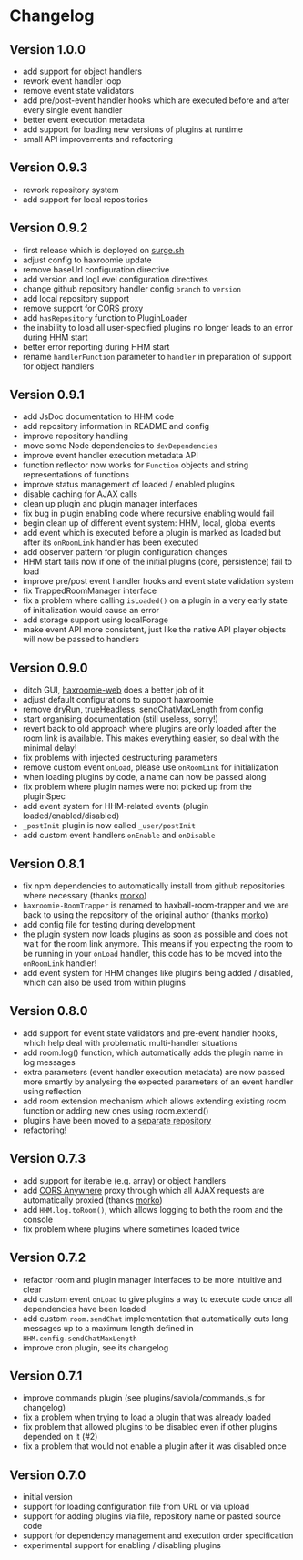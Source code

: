 # Changelog

## Version 1.0.0

- add support for object handlers
- rework event handler loop
- remove event state validators
- add pre/post-event handler hooks which are executed before and after every
  single event handler
- better event execution metadata
- add support for loading new versions of plugins at runtime
- small API improvements and refactoring

## Version 0.9.3

- rework repository system
- add support for local repositories

## Version 0.9.2

- first release which is deployed on [surge.sh](https://surge.sh)
- adjust config to haxroomie update
- remove baseUrl configuration directive
- add version and logLevel configuration directives
- change github repository handler config `branch` to `version`
- add local repository support
- remove support for CORS proxy
- add `hasRepository` function to PluginLoader
- the inability to load all user-specified plugins no longer leads to an error
  during HHM start
- better error reporting during HHM start
- rename `handlerFunction` parameter to `handler` in preparation of support for
  object handlers


## Version 0.9.1

- add JsDoc documentation to HHM code
- add repository information in README and config
- improve repository handling
- move some Node dependencies to `devDependencies`
- improve event handler execution metadata API
- function reflector now works for `Function` objects and string
  representations of functions
- improve status management of loaded / enabled plugins
- disable caching for AJAX calls
- clean up plugin and plugin manager interfaces
- fix bug in plugin enabling code where recursive enabling would fail
- begin clean up of different event system: HHM, local, global events
- add event which is executed before a plugin is marked as loaded but
  after its `onRoomLink` handler has been executed
- add observer pattern for plugin configuration changes
- HHM start fails now if one of the initial plugins (core, persistence)
  fail to load
- improve pre/post event handler hooks and event state validation system
- fix TrappedRoomManager interface
- fix a problem where calling `isLoaded()` on a plugin in a very early
  state of initialization would cause an error
- add storage support using localForage
- make event API more consistent, just like the native API player
  objects will now be passed to handlers


## Version 0.9.0

- ditch GUI, [haxroomie-web](https://github.com/morko/haxroomie-web) does a
  better job of it
- adjust default configurations to support haxroomie
- remove dryRun, trueHeadless, sendChatMaxLength from config
- start organising documentation (still useless, sorry!)
- revert back to old approach where plugins are only loaded after the room link
  is available. This makes everything easier, so deal with the minimal delay!
- fix problems with injected destructuring parameters
- remove custom event `onLoad`, please use `onRoomLink` for initialization
- when loading plugins by code, a name can now be passed along
- fix problem where plugin names were not picked up from the pluginSpec
- add event system for HHM-related events (plugin loaded/enabled/disabled)
- `_postInit` plugin is now called `_user/postInit`
- add custom event handlers `onEnable` and `onDisable`

## Version 0.8.1

- fix npm dependencies to automatically install from github repositories where
  necessary (thanks [morko](https://github.com/morko))
- `haxroomie-RoomTrapper` is renamed to haxball-room-trapper and we are back to
  using the repository of the original author (thanks
  [morko](https://github.com/morko))
- add config file for testing during development
- the plugin system now loads plugins as soon as possible and does not wait for
  the room link anymore. This means if you expecting the room to be running in
  your `onLoad` handler, this code has to be moved into the `onRoomLink` handler!
- add event system for HHM changes like plugins being added / disabled, which
  can also be used from within plugins

## Version 0.8.0

- add support for event state validators and pre-event handler hooks, which help
  deal with problematic multi-handler situations
- add room.log() function, which automatically adds the plugin name in log
  messages
- extra parameters (event handler execution metadata) are now passed more
  smartly by analysing the expected parameters of an event handler using
  reflection
- add room extension mechanism which allows extending existing room function or
  adding new ones using room.extend()
- plugins have been moved to a [separate repository](https://github.com/saviola777/hhm-plugins)
- refactoring!

## Version 0.7.3

- add support for iterable (e.g. array) or object handlers
- add [CORS Anywhere](https://github.com/Rob--W/cors-anywhere) proxy through
  which all AJAX requests are automatically proxied (thanks
  [morko](https://github.com/morko))
- add `HHM.log.toRoom()`, which allows logging to both the room and the console
- fix problem where plugins where sometimes loaded twice

## Version 0.7.2

- refactor room and plugin manager interfaces to be more intuitive and clear
- add custom event `onLoad` to give plugins a way to execute code once
  all dependencies have been loaded
- add custom `room.sendChat` implementation that automatically cuts long
  messages up to a maximum length defined in `HHM.config.sendChatMaxLength`
- improve cron plugin, see its changelog

## Version 0.7.1

- improve commands plugin (see plugins/saviola/commands.js for changelog)
- fix a problem when trying to load a plugin that was already loaded
- fix problem that allowed plugins to be disabled even if other plugins depended
  on it (#2)
- fix a problem that would not enable a plugin after it was disabled once


## Version 0.7.0

- initial version
- support for loading configuration file from URL or via upload
- support for adding plugins via file, repository name or pasted source code
- support for dependency management and execution order specification
- experimental support for enabling / disabling plugins
